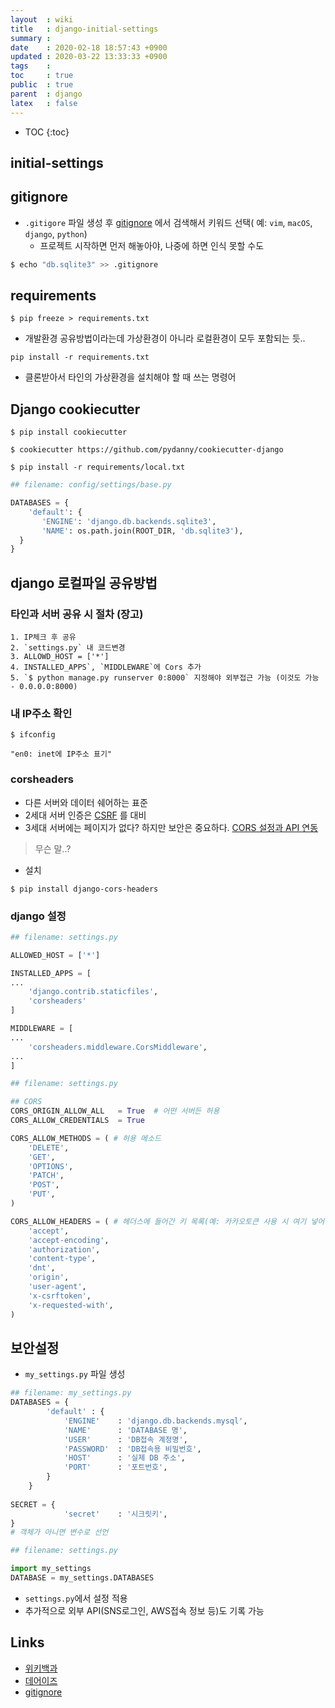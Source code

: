 ```yaml
---
layout  : wiki
title   : django-initial-settings 
summary : 
date    : 2020-02-18 18:57:43 +0900
updated : 2020-03-22 13:33:33 +0900
tags    : 
toc     : true
public  : true
parent  : django
latex   : false
---
```

* TOC
{:toc}

## initial-settings

## gitignore

- `.gitigore` 파일 생성 후 [gitignore](https://www.gitignore.io/) 에서 검색해서 키워드 선택( 예: `vim`,  `macOS`, `django`, `python`) 
     - 프로젝트 시작하면 먼저 해놓아야, 나중에 하면 인식 못할 수도

```python
$ echo "db.sqlite3" >> .gitignore
```

## requirements

```shell
$ pip freeze > requirements.txt
```

- 개발환경 공유방법이라는데 가상환경이 아니라 로컬환경이 모두 포함되는 듯..

```shell
pip install -r requirements.txt
```

- 클론받아서 타인의 가상환경을 설치해야 할 때 쓰는 명령어

## Django cookiecutter

```shell
$ pip install cookiecutter

$ cookiecutter https://github.com/pydanny/cookiecutter-django

$ pip install -r requirements/local.txt

```

```python
## filename: config/settings/base.py

DATABASES = {
    'default': {
       'ENGINE': 'django.db.backends.sqlite3',
       'NAME': os.path.join(ROOT_DIR, 'db.sqlite3'),
  }
}
```


## django 로컬파일 공유방법

### 타인과 서버 공유 시 절차 (장고)
    1. IP체크 후 공유
    2. `settings.py` 내 코드변경
    3. ALLOWD_HOST = ['*']
    4. INSTALLED_APPS`, `MIDDLEWARE`에 Cors 추가
    5. `$ python manage.py runserver 0:8000` 지정해야 외부접근 가능 (이것도 가능 - 0.0.0.0:8000)

### 내 IP주소 확인

```shell
$ ifconfig

"en0: inet에 IP주소 표기"
```

### corsheaders

- 다른 서버와 데이터 쉐어하는 표준
- 2세대 서버 인증은 [CSRF](https://ko.wikipedia.org/wiki/%EC%82%AC%EC%9D%B4%ED%8A%B8_%EA%B0%84_%EC%9A%94%EC%B2%AD_%EC%9C%84%EC%A1%B0) 를 대비
- 3세대 서버에는 페이지가 없다? 하지만 보안은 중요하다. [CORS 설정과 API 연동](https://blog.thereis.xyz/41)

> 무슨 말..?

- 설치

```shell
$ pip install django-cors-headers
```

### django 설정

```python
## filename: settings.py

ALLOWED_HOST = ['*']

INSTALLED_APPS = [
...
	'django.contrib.staticfiles',
	'corsheaders'
]

MIDDLEWARE = [
...
	'corsheaders.middleware.CorsMiddleware',
...	
]
```

```python
## filename: settings.py

## CORS
CORS_ORIGIN_ALLOW_ALL   = True  # 어떤 서버든 허용
CORS_ALLOW_CREDENTIALS  = True  

CORS_ALLOW_METHODS = ( # 허용 메소드
    'DELETE',
    'GET',
    'OPTIONS',
    'PATCH',
    'POST',
    'PUT',
)

CORS_ALLOW_HEADERS = ( # 헤더스에 들어간 키 목록(예: 카카오토큰 사용 시 여기 넣어줘야)
    'accept',
    'accept-encoding',
    'authorization',
    'content-type',
    'dnt',
    'origin',
    'user-agent',
    'x-csrftoken',
    'x-requested-with',
)
```

## 보안설정

- `my_settings.py` 파일 생성

```python
## filename: my_settings.py
DATABASES = {
        'default' : {
            'ENGINE'    : 'django.db.backends.mysql',
            'NAME'      : 'DATABASE 명',
            'USER'      : 'DB접속 계정명',
            'PASSWORD'  : 'DB접속용 비밀번호',
            'HOST'      : '실제 DB 주소',
            'PORT'      : '포트번호',
        }
    }
    
SECRET = {
            'secret'    : '시크릿키',
}
# 객체가 아니면 변수로 선언
```

```python
## filename: settings.py

import my_settings
DATABASE = my_settings.DATABASES
```

- `settings.py`에서 설정 적용
- 추가적으로 외부 API(SNS로그인, AWS접속 정보 등)도 기록 가능

## Links

* [위키백과](https://ko.wikipedia.org/wiki/%EC%82%AC%EC%9D%B4%ED%8A%B8_%EA%B0%84_%EC%9A%94%EC%B2%AD_%EC%9C%84%EC%A1%B0)
* [데어이즈](https://blog.thereis.xyz/41)
* [gitignore](https://blog.thereis.xyz/41)

